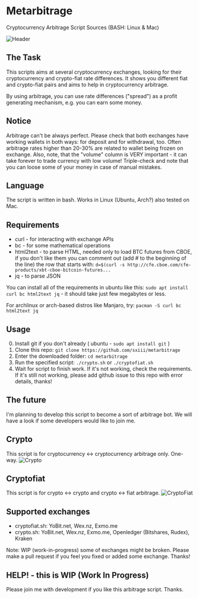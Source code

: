 # Metarbitrage
Cryptocurrency Arbitrage Script Sources (BASH: Linux & Mac)

![Header](https://imgur.com/tPULtbJ.png)

## The Task
This scripts aims at several cryptocurrency exchanges, looking for their cryptocurrency and crypto-fiat rate differences. It shows you different fiat and crypto-fiat pairs and aims to help in cryptocurrency arbitrage.

By using arbitrage, you can use rate differences ("spread") as a profit generating mechanism, e.g. you can earn some money.

## Notice
Arbitrage can't be always perfect. Please check that both exchanges have working wallets in both ways: for deposit and for withdrawal, too. Often arbitrage rates higher than 20-30% are related to wallet being frozen on exchange. Also, note, that the "volume" column is VERY important - it can take forever to trade currency with low volume! Triple-check and note that you can loose some of your money in case of manual mistakes.

## Language
The script is written in bash. Works in Linux (Ubuntu, Arch?) also tested on Mac.

## Requirements
* curl - for interacting with exchange APIs
* bc - for some mathematical operations
* html2text - to parse HTML, needed only to load BTC futures from CBOE, if you don't like them you can comment out (add # to the beginning of the line) the row that starts with: `d=$(curl -s http://cfe.cboe.com/cfe-products/xbt-cboe-bitcoin-futures...`
* jq - to parse JSON

You can install all of the requirements in ubuntu like this: `sudo apt install curl bc html2text jq` - it should take just few megabytes or less.

For archlinux or arch-based distros like Manjaro, try: `pacman -S curl bc html2text jq`

## Usage
0. Install git if you don't already ( ubuntu - `sudo apt install git` )
1. Clone this repo: `git clone https://github.com/sxiii/metarbitrage`
2. Enter the downloaded folder: `cd metarbitrage`
3. Run the specified script: `./crypto.sh` or `./cryptofiat.sh`
4. Wait for script to finish work. If it's not working, check the requirements. If it's still not working, please add github issue to this repo with error details, thanks!

## The future
I'm planning to develop this script to become a sort of arbitrage bot. We will have a look if some developers would like to join me.

## Crypto
This script is for cryptocurrency <-> cryptocurrency arbitrage only. One-way.
![Crypto](https://imgur.com/sXvmJjP.png)

## Cryptofiat
This script is for crypto <-> crypto and crypto <-> fiat arbitrage.
![CryptoFiat](https://imgur.com/pi84xzs.png)

## Supported exchanges
* cryptofiat.sh: YoBit.net, Wex.nz, Exmo.me
* crypto.sh: YoBit.net, Wex.nz, Exmo.me, Openledger (Bitshares, Rudex), Kraken

Note: WIP (work-in-progress) some of exchanges might be broken. Please make a pull request if you feel you fixed or added some exchange. Thanks!

## HELP! - this is WIP (Work In Progress)
Please join me with development if you like this arbitrage script. Thanks.
